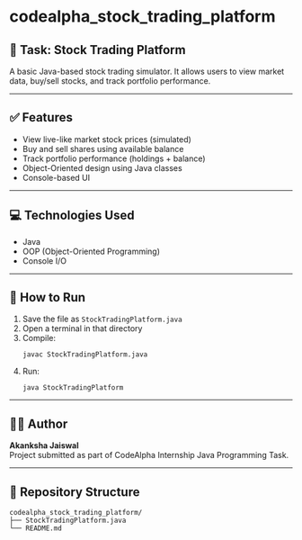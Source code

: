 # codealpha_stock_trading_platform

## 🚀 Task: Stock Trading Platform

A basic Java-based stock trading simulator. It allows users to view market data, buy/sell stocks, and track portfolio performance.

---

## ✅ Features
- View live-like market stock prices (simulated)
- Buy and sell shares using available balance
- Track portfolio performance (holdings + balance)
- Object-Oriented design using Java classes
- Console-based UI

---

## 💻 Technologies Used
- Java
- OOP (Object-Oriented Programming)
- Console I/O

---

## 🏁 How to Run

1. Save the file as `StockTradingPlatform.java`
2. Open a terminal in that directory
3. Compile:
   ```
   javac StockTradingPlatform.java
   ```
4. Run:
   ```
   java StockTradingPlatform
   ```

---

## 👩‍💻 Author
**Akanksha Jaiswal**  
Project submitted as part of CodeAlpha Internship Java Programming Task.

---

## 📂 Repository Structure
```
codealpha_stock_trading_platform/
├── StockTradingPlatform.java
└── README.md
```
